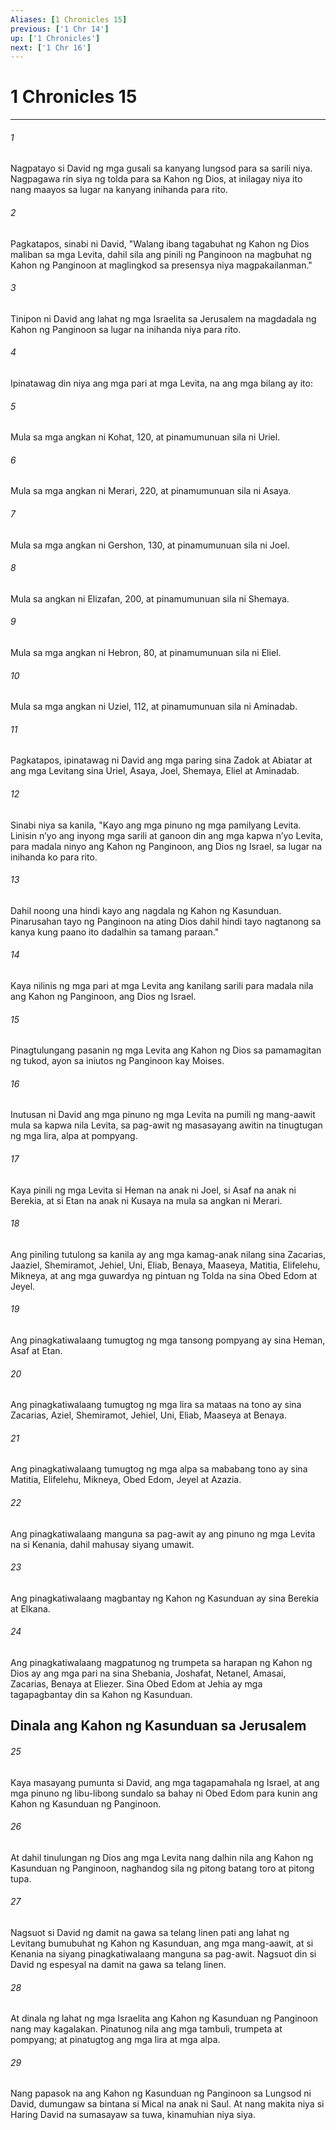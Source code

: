 ```yaml
---
Aliases: [1 Chronicles 15]
previous: ['1 Chr 14']
up: ['1 Chronicles']
next: ['1 Chr 16']
---
```

# 1 Chronicles 15

***






















###### 1 










Nagpatayo si David ng mga gusali sa kanyang lungsod para sa sarili niya. Nagpagawa rin siya ng tolda para sa Kahon ng Dios, at inilagay niya ito nang maayos sa lugar na kanyang inihanda para rito. 





















###### 2 










Pagkatapos, sinabi ni David, "Walang ibang tagabuhat ng Kahon ng Dios maliban sa mga Levita, dahil sila ang pinili ng Panginoon na magbuhat ng Kahon ng Panginoon at maglingkod sa presensya niya magpakailanman." 





















###### 3 










Tinipon ni David ang lahat ng mga Israelita sa Jerusalem na magdadala ng Kahon ng Panginoon sa lugar na inihanda niya para rito. 





















###### 4 










Ipinatawag din niya ang mga pari at mga Levita, na ang mga bilang ay ito: 





















###### 5 










Mula sa mga angkan ni Kohat, 120, at pinamumunuan sila ni Uriel. 





















###### 6 










Mula sa mga angkan ni Merari, 220, at pinamumunuan sila ni Asaya. 





















###### 7 










Mula sa mga angkan ni Gershon, 130, at pinamumunuan sila ni Joel. 





















###### 8 










Mula sa angkan ni Elizafan, 200, at pinamumunuan sila ni Shemaya. 





















###### 9 










Mula sa mga angkan ni Hebron, 80, at pinamumunuan sila ni Eliel. 





















###### 10 










Mula sa mga angkan ni Uziel, 112, at pinamumunuan sila ni Aminadab. 





















###### 11 










Pagkatapos, ipinatawag ni David ang mga paring sina Zadok at Abiatar at ang mga Levitang sina Uriel, Asaya, Joel, Shemaya, Eliel at Aminadab. 





















###### 12 










Sinabi niya sa kanila, "Kayo ang mga pinuno ng mga pamilyang Levita. Linisin nʼyo ang inyong mga sarili at ganoon din ang mga kapwa nʼyo Levita, para madala ninyo ang Kahon ng Panginoon, ang Dios ng Israel, sa lugar na inihanda ko para rito. 





















###### 13 










Dahil noong una hindi kayo ang nagdala ng Kahon ng Kasunduan. Pinarusahan tayo ng Panginoon na ating Dios dahil hindi tayo nagtanong sa kanya kung paano ito dadalhin sa tamang paraan." 





















###### 14 










Kaya nilinis ng mga pari at mga Levita ang kanilang sarili para madala nila ang Kahon ng Panginoon, ang Dios ng Israel. 





















###### 15 










Pinagtulungang pasanin ng mga Levita ang Kahon ng Dios sa pamamagitan ng tukod, ayon sa iniutos ng Panginoon kay Moises. 





















###### 16 










Inutusan ni David ang mga pinuno ng mga Levita na pumili ng mang-aawit mula sa kapwa nila Levita, sa pag-awit ng masasayang awitin na tinugtugan ng mga lira, alpa at pompyang. 





















###### 17 










Kaya pinili ng mga Levita si Heman na anak ni Joel, si Asaf na anak ni Berekia, at si Etan na anak ni Kusaya na mula sa angkan ni Merari. 





















###### 18 










Ang piniling tutulong sa kanila ay ang mga kamag-anak nilang sina Zacarias, Jaaziel, Shemiramot, Jehiel, Uni, Eliab, Benaya, Maaseya, Matitia, Elifelehu, Mikneya, at ang mga guwardya ng pintuan ng Tolda na sina Obed Edom at Jeyel. 





















###### 19 










Ang pinagkatiwalaang tumugtog ng mga tansong pompyang ay sina Heman, Asaf at Etan. 





















###### 20 










Ang pinagkatiwalaang tumugtog ng mga lira sa mataas na tono ay sina Zacarias, Aziel, Shemiramot, Jehiel, Uni, Eliab, Maaseya at Benaya. 





















###### 21 










Ang pinagkatiwalaang tumugtog ng mga alpa sa mababang tono ay sina Matitia, Elifelehu, Mikneya, Obed Edom, Jeyel at Azazia. 





















###### 22 










Ang pinagkatiwalaang manguna sa pag-awit ay ang pinuno ng mga Levita na si Kenania, dahil mahusay siyang umawit. 





















###### 23 










Ang pinagkatiwalaang magbantay ng Kahon ng Kasunduan ay sina Berekia at Elkana. 





















###### 24 










Ang pinagkatiwalaang magpatunog ng trumpeta sa harapan ng Kahon ng Dios ay ang mga pari na sina Shebania, Joshafat, Netanel, Amasai, Zacarias, Benaya at Eliezer. Sina Obed Edom at Jehia ay mga tagapagbantay din sa Kahon ng Kasunduan.

## Dinala ang Kahon ng Kasunduan sa Jerusalem 





















###### 25 










Kaya masayang pumunta si David, ang mga tagapamahala ng Israel, at ang mga pinuno ng libu-libong sundalo sa bahay ni Obed Edom para kunin ang Kahon ng Kasunduan ng Panginoon. 





















###### 26 










At dahil tinulungan ng Dios ang mga Levita nang dalhin nila ang Kahon ng Kasunduan ng Panginoon, naghandog sila ng pitong batang toro at pitong tupa. 





















###### 27 










Nagsuot si David ng damit na gawa sa telang linen pati ang lahat ng Levitang bumubuhat ng Kahon ng Kasunduan, ang mga mang-aawit, at si Kenania na siyang pinagkatiwalaang manguna sa pag-awit. Nagsuot din si David ng espesyal na damit na gawa sa telang linen. 





















###### 28 










At dinala ng lahat ng mga Israelita ang Kahon ng Kasunduan ng Panginoon nang may kagalakan. Pinatunog nila ang mga tambuli, trumpeta at pompyang; at pinatugtog ang mga lira at mga alpa. 





















###### 29 










Nang papasok na ang Kahon ng Kasunduan ng Panginoon sa Lungsod ni David, dumungaw sa bintana si Mical na anak ni Saul. At nang makita niya si Haring David na sumasayaw sa tuwa, kinamuhian niya siya.
